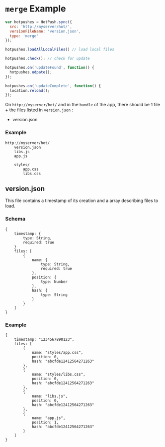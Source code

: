 # `merge` Example

```javascript
var hotpushes = HotPush.sync({
  src: 'http://myserver/hot/',
  versionFileName: 'version.json',
  type: 'merge'
});

hotpushes.loadAllLocalFiles() // load local files

hotpushes.check(); // check for update

hotpushes.on('updateFound', function() {
  hotpushes.udpate();
});

hotpushes.on('updateComplete', function() {
  location.reload();
});

```

On `http://myserver/hot/` and in the `bundle` of the app, there should be 1 file + the files listed in `version.json` :

- version.json

### Example
```
http://myserver/hot/
    version.json
	libs.js
	app.js
	
	styles/
		app.css
		libs.css
```

## version.json
This file contains a timestamp of its creation and a array describing files to load.

### Schema
```
{
	timestamp: {
		type: String,
		required: true
	}
	files: [
		{
			name: {
				type: String,
				required: true
			},
			position: {
				type: Number
			},
			hash: {
				type: String
			}
		}
	]
}
```

### Example
```
{
	timestamp: "1234567890123",
	files: [
		{
			name: "styles/app.css",
			position: 0,
            hash: "abcfde12412564271263"
		},
		{
			name: "styles/libs.css",
			position: 0,
            hash: "abcfde12412564271263"
		},
		{
			name: "libs.js",
			position: 0,
            hash: "abcfde12412564271263"
		},
		{
			name: "app.js",
			position: 1,
            hash: "abcfde12412564271263"
		}
	]
}
```
